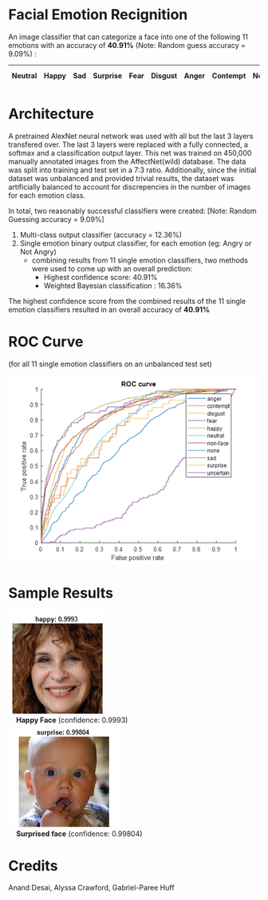 # Facial Emotion Recignition

An image classifier that can categorize a face into one of the following 11 emotions with an accuracy of **40.91%**  (Note: Random guess accuracy = 9.09%) :

| Neutral | Happy | Sad | Surprise | Fear | Disgust | Anger | Contempt | None | Uncertain | Non-Face |
|---|---|---|---|---|---|---|---|---|---|---|

# Architecture

A pretrained AlexNet neural network was used with all but the last 3 layers transfered over. The last 3 layers were replaced with a fully connected, a softmax and a classification output layer. This net was trained on 450,000 manually annotated images from the AffectNet(wild) database. The data was split into training and test set in a 7:3 ratio. Additionally, since the initial dataset was unbalanced and provided trivial results, the dataset was artificially balanced to account for discrepencies in the number of images for each emotion class.

In total, two reasonably successful classifiers were created:   [Note: Random Guessing accuracy = 9.09%]
1. Multi-class output classifier (accuracy = 12.36%)
2. Single emotion binary output classifier, for each emotion (eg: Angry or Not Angry)
    * combining results from 11 single emotion classifiers, two methods were used to come up with an overall prediction:
      * Highest confidence score: 40.91% 
      * Weighted Bayesian classification : 16.36% 

The highest confidence score from the combined results of the 11 single emotion classifiers resulted in an overall accuracy of **40.91%**

# ROC Curve </br> 
(for all 11 single emotion classifiers on an unbalanced test set)

![alt text](/sample%20results/roc.png "ROC Curve for all 11 single emotion classifiers on an unbalanced test set")

# Sample Results

![alt text](/sample%20results/happy.png "Happy face - confidence: 0.9993")
</br>&nbsp;&nbsp;&nbsp;&nbsp;**Happy Face** (confidence: 0.9993)
</br>
![alt text](/sample%20results/surprise.png "Surprised face - confidence: 0.99804")
</br>&nbsp;&nbsp;&nbsp;&nbsp;**Surprised face** (confidence: 0.99804)

# Credits
Anand Desai, Alyssa Crawford, Gabriel-Paree Huff
